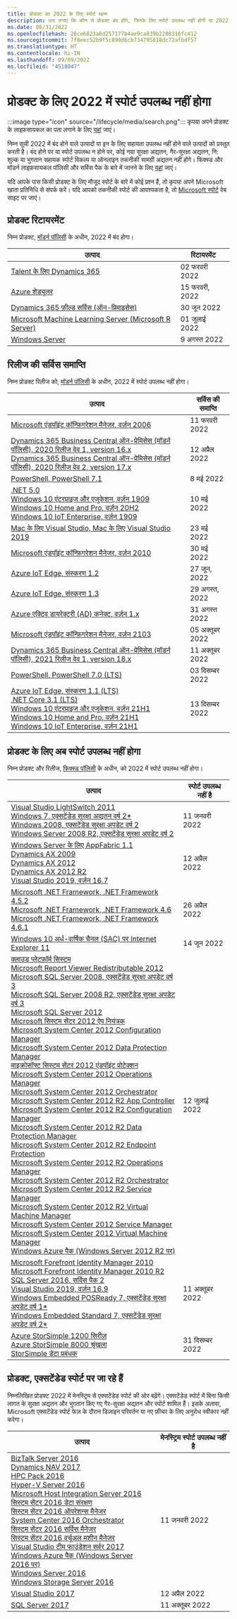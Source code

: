 ```yaml
---
title: प्रोडक्ट का 2022 के लिए स्पोर्ट खत्म
description: पता लगाएं कि कौन से प्रोडक्ट बंद होंगे, जिनके लिए स्पोर्ट उपलब्ध नहीं होगी या 2022 में मेनस्ट्रिम स्पोर्ट से एक्सटेंडेड स्पोर्ट में आगे बढ़ेंगे।
ms.date: 08/31/2022
ms.openlocfilehash: 28ce6823a8d257177b4ae9ca839b2288316fc412
ms.sourcegitcommit: 7f8eec52b9f5c890d6cb734795818dc72afbdf57
ms.translationtype: HT
ms.contentlocale: hi-IN
ms.lasthandoff: 09/09/2022
ms.locfileid: "4518047"
---
```

# <a name="products-ending-support-in-2022"></a>प्रोडक्ट के लिए 2022 में स्पोर्ट उपलब्ध नहीं होगा

:::image type="icon" source="/lifecycle/media/search.png":::
कृपया अपने प्रोडक्ट के लाइफ़सायकल का पता लगाने के लिए [यहां](/lifecycle/products/) जाएं।

निम्न सूची 2022 में बंद होने वाले उत्पादों या इन के लिए सहायता उपलब्ध नहीं होने वाले उत्पादों को प्रस्तुत करती है। बंद होने पर या स्पोर्ट उपलब्ध न होने पर, कोई नया सुरक्षा अद्यतन, गैर-सुरक्षा अद्यतन, नि: शुल्क या भुगतान सहायक स्पोर्ट विकल्प या ऑनलाइन तकनीकी सामग्री अद्यतन नहीं होंगे। फिक्स्ड और मॉडर्न लाइफ़सायकल पॉलिसी और सर्विस पैक के बारे में जानने के लिए [यहां](/lifecycle/overview/product-end-of-support-overview) जाएं।

यदि आपके पास किसी प्रोडक्ट के लिए मौजूद स्पोर्ट के बारे में कोई प्रश्न हैं, तो कृपया अपने Microsoft खाता प्रतिनिधि से संपर्क करें। यदि आपको तकनीकी स्पोर्ट की आवश्यकता है, तो [Microsoft स्पोर्ट](https://support.microsoft.com/contactus/?ws=support) वेब साइट पर जाएं।

## <a name="product-retirements"></a>प्रोडक्ट रिटायरमेंट

निम्न प्रोडक्ट, [मॉडर्न पॉलिसी](/lifecycle/policies/modern) के अधीन, 2022 में बंद होगा।

| उत्पाद | रिटायरमेंट |
| --- | --- |
| [Talent के लिए Dynamics 365](/lifecycle/products/dynamics-365-for-talent?branch=live)<br> | 02 फरवरी 2022 |
| [Azure शेड्यूलर](/lifecycle/products/azure-scheduler?branch=live)<br> | 15 फरवरी, 2022 |
| [Dynamics 365 फ़ील्ड सर्विस (ऑन-प्रिमाइसेस)](/lifecycle/products/dynamics-365-field-service-onpremises?branch=live)<br> | 30 जून 2022 |
| [Microsoft Machine Learning Server (Microsoft R Server)](/lifecycle/products/microsoft-machine-learning-server-microsoft-r-server?branch=live)<br> | 01 जुलाई 2022 |
| [Windows Server](/lifecycle/products/windows-server?branch=live)<br> | 9 अगस्त 2022 |


## <a name="release-end-of-servicing"></a>रिलीज की सर्विस समाप्ति

निम्न प्रोडक्ट रिलीज को, [मॉडर्न पॉलिसी](/lifecycle/policies/modern) के अधीन, 2022 में स्पोर्ट उपलब्ध नहीं होगा।

| उत्पाद | सर्विस की समाप्ति |
| --- | --- |
| [Microsoft एंडपॉइंट कॉन्फ़िगरेशन मैनेजर, वर्ज़न 2006](/lifecycle/products/microsoft-endpoint-configuration-manager?branch=live)<br> | 11 फरवरी 2022 |
| [Dynamics 365 Business Central ऑन-प्रेमिसेस (मॉडर्न पॉलिसी), 2020 रिलीज वेव 1, version 16.x](/lifecycle/products/dynamics-365-business-central-onpremises-modern-policy?branch=live)<br>[Dynamics 365 Business Central ऑन-प्रेमिसेस (मॉडर्न पॉलिसी), 2020 रिलीज वेव 2, version 17.x](/lifecycle/products/dynamics-365-business-central-onpremises-modern-policy?branch=live)<br> | 12 अप्रैल 2022 |
| [PowerShell, PowerShell 7.1](/lifecycle/products/powershell?branch=live)<br> | 8 मई 2022 |
| [.NET 5.0](/lifecycle/products/microsoft-net-and-net-core?branch=live)<br>[Windows 10 एंटरप्राइज और एजुकेशन, वर्ज़न 1909](/lifecycle/products/windows-10-enterprise-and-education?branch=live)<br>[Windows 10 Home and Pro, वर्ज़न 20H2](/lifecycle/products/windows-10-home-and-pro?branch=live)<br>[Windows 10 IoT Enterprise, वर्ज़न 1909](/lifecycle/products/windows-10-iot-enterprise?branch=live)<br> | 10 मई 2022 |
| [Mac के लिए Visual Studio, Mac के लिए Visual Studio 2019](/lifecycle/products/visual-studio-for-mac?branch=live)<br> | 23 मई 2022 |
| [Microsoft एंडपॉइंट कॉन्फ़िगरेशन मैनेजर, वर्ज़न 2010](/lifecycle/products/microsoft-endpoint-configuration-manager?branch=live)<br> | 30 मई 2022 |
| [Azure IoT Edge, संस्करण 1.2](/lifecycle/products/azure-iot-edge?branch=live)<br> | 27 जून, 2022 |
| [Azure IoT Edge, संस्करण 1.3](/lifecycle/products/azure-iot-edge?branch=live)<br> | 29 अगस्त, 2022 |
| [Azure एक्टिव डायरेक्टरी (AD) कनेक्ट, वर्ज़न 1.x](/lifecycle/products/azure-active-directory-ad-connect?branch=live)<br> | 31 अगस्त 2022 |
| [Microsoft एंडपॉइंट कॉन्फ़िगरेशन मैनेजर, वर्ज़न 2103](/lifecycle/products/microsoft-endpoint-configuration-manager?branch=live)<br> | 05 अक्तूबर 2022 |
| [Dynamics 365 Business Central ऑन-प्रेमिसेस (मॉडर्न पॉलिसी), 2021 रिलीज वेव 1, version 18.x](/lifecycle/products/dynamics-365-business-central-onpremises-modern-policy?branch=live)<br> | 11 अक्तूबर 2022 |
| [PowerShell, PowerShell 7.0 (LTS)](/lifecycle/products/powershell?branch=live)<br> | 03 दिसम्बर 2022 |
| [Azure IoT Edge, संस्करण 1.1 (LTS)](/lifecycle/products/azure-iot-edge?branch=live)<br>[.NET Core 3.1 (LTS)](/lifecycle/products/microsoft-net-and-net-core?branch=live)<br>[Windows 10 एंटरप्राइज और एजुकेशन, वर्ज़न 21H1](/lifecycle/products/windows-10-enterprise-and-education?branch=live)<br>[Windows 10 Home and Pro, वर्ज़न 21H1](/lifecycle/products/windows-10-home-and-pro?branch=live)<br>[Windows 10 IoT Enterprise, वर्ज़न 21H1](/lifecycle/products/windows-10-iot-enterprise?branch=live)<br> | 13 दिसम्बर 2022 |


## <a name="products-reaching-end-of-support"></a>प्रोडक्ट के लिए अब स्पोर्ट उपलब्ध नहीं होगा

निम्न प्रोडक्ट और रिलीज, [फिक्स्ड पॉलिसी](/lifecycle/policies/fixed) के अधीन, को 2022 में स्पोर्ट उपलब्ध नहीं होगा।

| उत्पाद | स्पोर्ट उपलब्ध नहीं है |
| --- | --- |
| [Visual Studio LightSwitch 2011](/lifecycle/products/visual-studio-lightswitch-2011?branch=live)<br>[Windows 7, एक्सटेंडेड सुरक्षा अद्यतन वर्ष 2*](/lifecycle/products/windows-7?branch=live)<br>[Windows 2008, एक्सटेंडेड सुरक्षा अपडेट वर्ष 2](/lifecycle/products/windows-server-2008?branch=live)<br>[Windows Server 2008 R2, एक्सटेंडेड सुरक्षा अपडेट वर्ष 2](/lifecycle/products/windows-server-2008-r2?branch=live)<br> | 11 जनवरी 2022 |
| [Windows Server के लिए AppFabric 1.1](/lifecycle/products/appfabric-11-for-windows-server?branch=live)<br>[Dynamics AX 2009](/lifecycle/products/dynamics-ax-2009?branch=live)<br>[Dynamics AX 2012](/lifecycle/products/dynamics-ax-2012?branch=live)<br>[Dynamics AX 2012 R2](/lifecycle/products/dynamics-ax-2012-r2?branch=live)<br>[Visual Studio 2019, वर्ज़न 16.7](/lifecycle/products/visual-studio-2019?branch=live)<br> | 12 अप्रैल 2022 |
| [Microsoft .NET Framework, .NET Framework 4.5.2](/lifecycle/products/microsoft-net-framework?branch=live)<br>[Microsoft .NET Framework, .NET Framework 4.6](/lifecycle/products/microsoft-net-framework?branch=live)<br>[Microsoft .NET Framework, .NET Framework 4.6.1](/lifecycle/products/microsoft-net-framework?branch=live)<br> | 26 अप्रैल 2022 |
| [Windows 10 अर्ध-वार्षिक चैनल (SAC) पर Internet Explorer 11](/lifecycle/products/internet-explorer-11-on-windows-10-semiannual-channel-sac?branch=live)<br> | 14 जून 2022 |
| [क्लाउड प्लेटफ़ॉर्म सिस्टम](/lifecycle/products/cloud-platform-system?branch=live)<br>[Microsoft Report Viewer Redistributable 2012](/lifecycle/products/microsoft-report-viewer-redistributable-2012?branch=live)<br>[Microsoft SQL Server 2008, एक्सटेंडेड सुरक्षा अपडेट वर्ष 3](/lifecycle/products/microsoft-sql-server-2008?branch=live)<br>[Microsoft SQL Server 2008 R2, एक्सटेंडेड सुरक्षा अपडेट वर्ष 3](/lifecycle/products/microsoft-sql-server-2008-r2?branch=live)<br>[Microsoft SQL Server 2012](/lifecycle/products/microsoft-sql-server-2012?branch=live)<br>[Microsoft सिस्टम सेंटर 2012 ऐप नियंत्रक](/lifecycle/products/microsoft-system-center-2012-app-controller?branch=live)<br>[Microsoft System Center 2012 Configuration Manager](/lifecycle/products/microsoft-system-center-2012-configuration-manager?branch=live)<br>[Microsoft System Center 2012 Data Protection Manager](/lifecycle/products/microsoft-system-center-2012-data-protection-manager?branch=live)<br>[माइक्रोसॉफ्ट सिस्टम सेंटर 2012 एंडपॉइंट प्रोटेक्शन](/lifecycle/products/microsoft-system-center-2012-endpoint-protection?branch=live)<br>[Microsoft System Center 2012 Operations Manager](/lifecycle/products/microsoft-system-center-2012-operations-manager?branch=live)<br>[Microsoft System Center 2012 Orchestrator](/lifecycle/products/microsoft-system-center-2012-orchestrator?branch=live)<br>[Microsoft System Center 2012 R2 App Controller](/lifecycle/products/microsoft-system-center-2012-r2-app-controller?branch=live)<br>[Microsoft System Center 2012 R2 Configuration Manager](/lifecycle/products/microsoft-system-center-2012-r2-configuration-manager?branch=live)<br>[Microsoft System Center 2012 R2 Data Protection Manager](/lifecycle/products/microsoft-system-center-2012-r2-data-protection-manager?branch=live)<br>[Microsoft System Center 2012 R2 Endpoint Protection](/lifecycle/products/microsoft-system-center-2012-r2-endpoint-protection?branch=live)<br>[Microsoft System Center 2012 R2 Operations Manager](/lifecycle/products/microsoft-system-center-2012-r2-operations-manager?branch=live)<br>[Microsoft System Center 2012 R2 Orchestrator](/lifecycle/products/microsoft-system-center-2012-r2-orchestrator?branch=live)<br>[Microsoft System Center 2012 R2 Service Manager](/lifecycle/products/microsoft-system-center-2012-r2-service-manager?branch=live)<br>[Microsoft System Center 2012 R2 Virtual Machine Manager](/lifecycle/products/microsoft-system-center-2012-r2-virtual-machine-manager?branch=live)<br>[Microsoft System Center 2012 Service Manager](/lifecycle/products/microsoft-system-center-2012-service-manager?branch=live)<br>[Microsoft System Center 2012 Virtual Machine Manager](/lifecycle/products/microsoft-system-center-2012-virtual-machine-manager?branch=live)<br>[Windows Azure पैक (Windows Server 2012 R2 पर)](/lifecycle/products/windows-azure-pack-on-windows-server-2012-r2?branch=live)<br> | 12 जुलाई 2022 |
| [Microsoft Forefront Identity Manager 2010](/lifecycle/products/microsoft-forefront-identity-manager-2010?branch=live)<br>[Microsoft Forefront Identity Manager 2010 R2](/lifecycle/products/microsoft-forefront-identity-manager-2010-r2?branch=live)<br>[SQL Server 2016, सर्विस पैक 2](/lifecycle/products/sql-server-2016?branch=live)<br>[Visual Studio 2019, वर्ज़न 16.9](/lifecycle/products/visual-studio-2019?branch=live)<br>[Windows Embedded POSReady 7, एक्सटेंडेड सुरक्षा अपडेट वर्ष 1*](/lifecycle/products/windows-embedded-posready-7?branch=live)<br>[Windows Embedded Standard 7, एक्सटेंडेड सुरक्षा अपडेट वर्ष 2*](/lifecycle/products/windows-embedded-standard-7?branch=live)<br> | 11 अक्तूबर 2022 |
| [Azure StorSimple 1200 सिरीज़](/lifecycle/products/azure-storsimple-1200-series?branch=live)<br>[Azure StorSimple 8000 श्रृंखला](/lifecycle/products/azure-storsimple-8000-series?branch=live)<br>[StorSimple डेटा प्रबंधक](/lifecycle/products/storsimple-data-manager?branch=live)<br> | 31 दिसम्बर 2022 |


## <a name="products-moving-to-extended-support"></a>प्रोडक्ट, एक्सटेंडेड स्पोर्ट पर जा रहे हैं

निम्नलिखित प्रोडक्ट 2022 में मेनस्ट्रिम से एक्सटेंडेड स्पोर्ट की ओर बढ़ेंगे। एक्सटेंडेड स्पोर्ट में बिना किसी लागत के सुरक्षा अद्यतन और भुगतान किए गए गैर-सुरक्षा अद्यतन और स्पोर्ट शामिल हैं। इसके अलावा, Microsoft एक्सटेंडेड स्पोर्ट फेज़ के दौरान डिज़ाइन परिवर्तन या नए फ़ीचर के लिए अनुरोध स्वीकार नहीं करेगा।

| उत्पाद | मेनस्ट्रिम स्पोर्ट उपलब्ध नहीं है |
| --- | --- |
| [BizTalk Server 2016](/lifecycle/products/biztalk-server-2016?branch=live)<br>[Dynamics NAV 2017](/lifecycle/products/dynamics-nav-2017?branch=live)<br>[HPC Pack 2016](/lifecycle/products/hpc-pack-2016?branch=live)<br>[Hyper-V Server 2016](/lifecycle/products/hyperv-server-2016?branch=live)<br>[Microsoft Host Integration Server 2016](/lifecycle/products/microsoft-host-integration-server-2016?branch=live)<br>[सिस्टम सेंटर 2016 डेटा संरक्षण](/lifecycle/products/system-center-2016-data-protection?branch=live)<br>[सिस्टम सेंटर 2016 ऑपरेशन्स मैनेजर](/lifecycle/products/system-center-2016-operations-manager?branch=live)<br>[System Center 2016 Orchestrator](/lifecycle/products/system-center-2016-orchestrator?branch=live)<br>[सिस्टम सेंटर 2016 सर्विस मैनेजर](/lifecycle/products/system-center-2016-service-manager?branch=live)<br>[सिस्टम सेंटर 2016 वर्चूअल मशीन मैनेजर](/lifecycle/products/system-center-2016-virtual-machine-manager?branch=live)<br>[Visual Studio टीम फाउंडेशन सर्वर 2017](/lifecycle/products/visual-studio-team-foundation-server-2017?branch=live)<br>[Windows Azure पैक (Windows Server 2016 पर)](/lifecycle/products/windows-azure-pack-on-windows-server-2016?branch=live)<br>[Windows Server 2016](/lifecycle/products/windows-server-2016?branch=live)<br>[Windows Storage Server 2016](/lifecycle/products/windows-storage-server-2016?branch=live)<br> | 11 जनवरी 2022 |
| [Visual Studio 2017](/lifecycle/products/visual-studio-2017?branch=live)<br> | 12 अप्रैल 2022 |
| [SQL Server 2017](/lifecycle/products/sql-server-2017?branch=live)<br> | 11 अक्तूबर 2022 |
